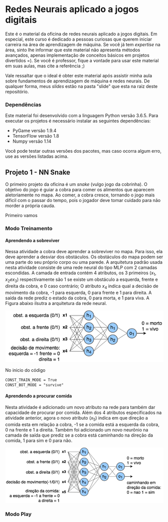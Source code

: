 # Redes Neurais aplicado a jogos digitais
Este é o material da oficina de redes neurais aplicado a jogos digitais. Em especial, este curso é dedicado a pessoas curiosas que querem iniciar carreira na área de aprendizagem de máquina. Se você já tem _expertise_ na área, sinto lhe informar que este material não apresenta métodos avançados, apenas implementação de conceitos básicos em projetos divertidos  =). Se você é professor, fique a vontade para usar este material em suas aulas, mas cite a referência ;)

Vale ressaltar que o ideal é obter este material após assistir minha aula sobre fundamentos de aprendizagem de máquina e redes neurais. De qualquer forma, meus _slides_ estão na pasta "slide" que esta na raiz deste repositório.

### Dependências
Este material foi desenvolvido com a linguagem Python versão 3.6.5. Para executar os projetos é necessário instalar as seguintes dependências:

  * PyGame versão 1.9.4
  * TensorFlow versão 1.8
  * Numpy versão 1.14

Você pode testar outras versões dos pacotes, mas caso ocorra algum erro, use as versões listadas acima.

## Projeto 1 - NN Snake

O primeiro projeto da oficina é um _snake_ (vulgo jogo da cobrinha). O objetivo do jogo é guiar a cobra para comer os alimentos que aparecem aletoriamente no mapa. Ao comer, a cobra cresce, tornando o jogo mais dificil com o passar do tempo, pois o jogador deve tomar cuidado para não morder a própria cauda.

Primeiro vamos 

### Modo Treinamento

#### Aprendendo a sobreviver

Nessa atividade a cobra deve aprender a sobreviver no mapa. Para isso, ela deve aprender a desviar dos obstáculos. Os obstáculos do mapa podem ser uma parte do seu próprio corpo ou uma parede. A arquitetura padrão usada nesta atividade consiste de uma rede neural do tipo MLP com 2 camadas escondidas. A camada de entrada contém 4 atributos, os 3 primeiros ($x_1,x_2 e x_3$) respectivamente são 1 se existe um obstáculo a esquerda, frente e direita da cobra, e 0 caso contrário; O atributo $x_4$ indica qual a decisão de movimento da cobra, -1 para esquerda, 0 para frente e 1 para direita. A saída da rede prediz o estado da cobra, 0 para morta, e 1 para viva. A Figura abaixo ilsutra a arquitetura da rede neural. 

![](imgs/mlp_sur.png)

No inicio do código

```
CONST_TRAIN_MODE = True
CONST_BOT_MODE = "survive"
```

#### Aprendendo a procurar comida

Nesta atividade é adicionado um novo atributo na rede para também dar capacidade de procurar por comida. Além dos 4 atributos especificados na atividade anterior, agora o novo atributo ($x_5$) indica em que direção a comida esta em relação a cobra, -1 se a comida está a esquerda da cobra, 0 na frente e 1 a direita. Também foi adicionado um novo neurônio na camada de saída que prediz se a cobra está caminhando na direção da comida, 1 para sim e 0 para não. 

![](imgs/mlp_hun.png)

### Modo Play

